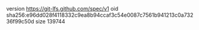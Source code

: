 version https://git-lfs.github.com/spec/v1
oid sha256:e96dd028f4118332c9ea8b94ccaf3c54e0087c7561b941213c0a73236f99c50d
size 139744
